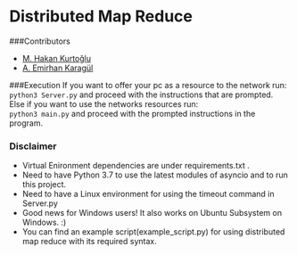 # Distributed Map Reduce

###Contributors  
- [M. Hakan Kurtoğlu](https://github.com/memhak)  
- [A. Emirhan Karagül](https://github.com/emir350z)

###Execution
If you want to offer your pc as a resource to the network run:  
`python3 Server.py` and proceed with the instructions that are prompted. 
Else if you want to use the networks resources run:  
`python3 main.py` and proceed with the prompted instructions in the program.

### Disclaimer  
- Virtual Enironment dependencies are under requirements.txt .
- Need to have Python 3.7 to use the latest modules of asyncio and to run this project.
- Need to have a Linux environment for using the timeout command in Server.py 
- Good news for Windows users! It also works on Ubuntu Subsystem on Windows. :) 
- You can find an example script(example_script.py) for using distributed map reduce with its required syntax.
